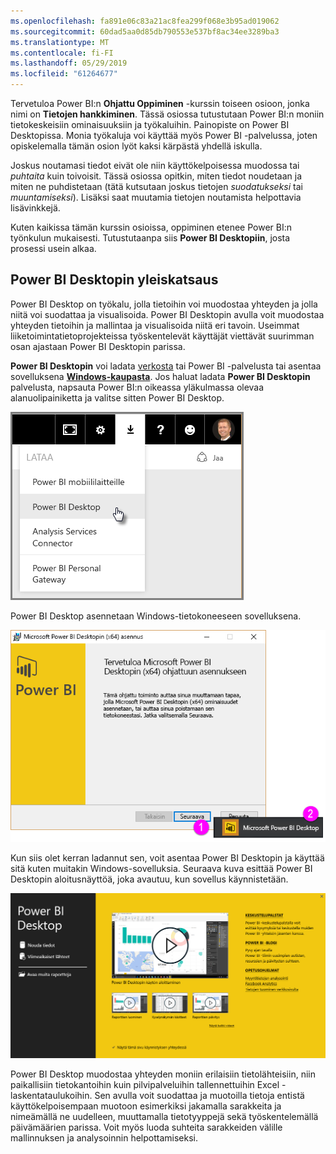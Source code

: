 ```yaml
---
ms.openlocfilehash: fa891e06c83a21ac8fea299f068e3b95ad019062
ms.sourcegitcommit: 60dad5aa0d85db790553e537bf8ac34ee3289ba3
ms.translationtype: MT
ms.contentlocale: fi-FI
ms.lasthandoff: 05/29/2019
ms.locfileid: "61264677"
---
```

Tervetuloa Power BI:n **Ohjattu Oppiminen** -kurssin toiseen osioon, jonka nimi on **Tietojen hankkiminen**. Tässä osiossa tutustutaan Power BI:n moniin tietokeskeisiin ominaisuuksiin ja työkaluihin. Painopiste on Power BI Desktopissa. Monia työkaluja voi käyttää myös Power BI -palvelussa, joten opiskelemalla tämän osion lyöt kaksi kärpästä yhdellä iskulla.

Joskus noutamasi tiedot eivät ole niin käyttökelpoisessa muodossa tai *puhtaita* kuin toivoisit. Tässä osiossa opitkin, miten tiedot noudetaan ja miten ne puhdistetaan (tätä kutsutaan joskus tietojen *suodatukseksi* tai *muuntamiseksi*). Lisäksi saat muutamia tietojen noutamista helpottavia lisävinkkejä.

Kuten kaikissa tämän kurssin osioissa, oppiminen etenee Power BI:n työnkulun mukaisesti. Tutustutaanpa siis **Power BI Desktopiin**, josta prosessi usein alkaa.

## <a name="an-overview-of-power-bi-desktop"></a>Power BI Desktopin yleiskatsaus
Power BI Desktop on työkalu, jolla tietoihin voi muodostaa yhteyden ja jolla niitä voi suodattaa ja visualisoida. Power BI Desktopin avulla voit muodostaa yhteyden tietoihin ja mallintaa ja visualisoida niitä eri tavoin. Useimmat liiketoimintatietoprojekteissa työskentelevät käyttäjät viettävät suurimman osan ajastaan Power BI Desktopin parissa.

**Power BI Desktopin** voi ladata [verkosta](http://go.microsoft.com/fwlink/?LinkID=521662) tai Power BI -palvelusta tai asentaa sovelluksena [**Windows-kaupasta**](http://aka.ms/pbidesktopstore). Jos haluat ladata **Power BI Desktopin** palvelusta, napsauta Power BI:n oikeassa yläkulmassa olevaa alanuolipainiketta ja valitse sitten Power BI Desktop.

![](media/1-1-overview-of-power-bi-desktop/1-1_1.png)

Power BI Desktop asennetaan Windows-tietokoneeseen sovelluksena.

![](media/1-1-overview-of-power-bi-desktop/1-1_2.png)

Kun siis olet kerran ladannut sen, voit asentaa Power BI Desktopin ja käyttää sitä kuten muitakin Windows-sovelluksia. Seuraava kuva esittää Power BI Desktopin aloitusnäyttöä, joka avautuu, kun sovellus käynnistetään.

![](media/1-1-overview-of-power-bi-desktop/1-1_3.png)

Power BI Desktop muodostaa yhteyden moniin erilaisiin tietolähteisiin, niin paikallisiin tietokantoihin kuin pilvipalveluihin tallennettuihin Excel -laskentataulukoihin. Sen avulla voit suodattaa ja muotoilla tietoja entistä käyttökelpoisempaan muotoon esimerkiksi jakamalla sarakkeita ja nimeämällä ne uudelleen, muuttamalla tietotyyppejä sekä työskentelemällä päivämäärien parissa. Voit myös luoda suhteita sarakkeiden välille mallinnuksen ja analysoinnin helpottamiseksi.

